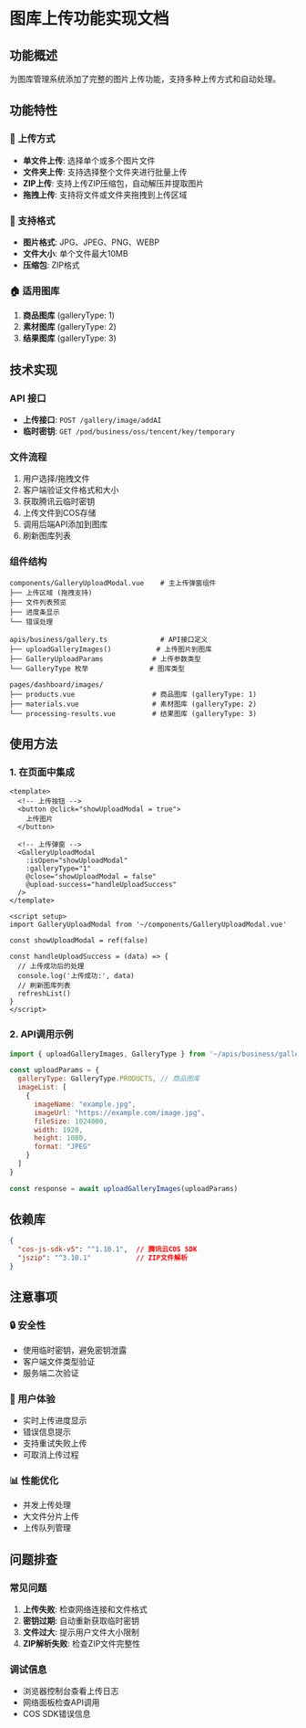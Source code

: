 # 图库上传功能实现文档

## 功能概述

为图库管理系统添加了完整的图片上传功能，支持多种上传方式和自动处理。

## 功能特性

### 🚀 上传方式
- **单文件上传**: 选择单个或多个图片文件
- **文件夹上传**: 支持选择整个文件夹进行批量上传
- **ZIP上传**: 支持上传ZIP压缩包，自动解压并提取图片
- **拖拽上传**: 支持将文件或文件夹拖拽到上传区域

### 📁 支持格式
- **图片格式**: JPG、JPEG、PNG、WEBP
- **文件大小**: 单个文件最大10MB
- **压缩包**: ZIP格式

### 🏠 适用图库
1. **商品图库** (galleryType: 1)
2. **素材图库** (galleryType: 2)
3. **结果图库** (galleryType: 3)

## 技术实现

### API 接口
- **上传接口**: `POST /gallery/image/addAI`
- **临时密钥**: `GET /pod/business/oss/tencent/key/temporary`

### 文件流程
1. 用户选择/拖拽文件
2. 客户端验证文件格式和大小
3. 获取腾讯云临时密钥
4. 上传文件到COS存储
5. 调用后端API添加到图库
6. 刷新图库列表

### 组件结构
```
components/GalleryUploadModal.vue    # 主上传弹窗组件
├── 上传区域 (拖拽支持)
├── 文件列表预览
├── 进度条显示
└── 错误处理

apis/business/gallery.ts             # API接口定义
├── uploadGalleryImages()           # 上传图片到图库
├── GalleryUploadParams            # 上传参数类型
└── GalleryType 枚举               # 图库类型

pages/dashboard/images/
├── products.vue                   # 商品图库 (galleryType: 1)
├── materials.vue                  # 素材图库 (galleryType: 2)
└── processing-results.vue         # 结果图库 (galleryType: 3)
```

## 使用方法

### 1. 在页面中集成
```vue
<template>
  <!-- 上传按钮 -->
  <button @click="showUploadModal = true">
    上传图片
  </button>

  <!-- 上传弹窗 -->
  <GalleryUploadModal
    :isOpen="showUploadModal"
    :galleryType="1"
    @close="showUploadModal = false"
    @upload-success="handleUploadSuccess"
  />
</template>

<script setup>
import GalleryUploadModal from '~/components/GalleryUploadModal.vue'

const showUploadModal = ref(false)

const handleUploadSuccess = (data) => {
  // 上传成功后的处理
  console.log('上传成功:', data)
  // 刷新图库列表
  refreshList()
}
</script>
```

### 2. API调用示例
```javascript
import { uploadGalleryImages, GalleryType } from '~/apis/business/gallery'

const uploadParams = {
  galleryType: GalleryType.PRODUCTS, // 商品图库
  imageList: [
    {
      imageName: "example.jpg",
      imageUrl: "https://example.com/image.jpg",
      fileSize: 1024000,
      width: 1920,
      height: 1080,
      format: "JPEG"
    }
  ]
}

const response = await uploadGalleryImages(uploadParams)
```

## 依赖库

```json
{
  "cos-js-sdk-v5": "^1.10.1",  // 腾讯云COS SDK
  "jszip": "^3.10.1"           // ZIP文件解析
}
```

## 注意事项

### 🔒 安全性
- 使用临时密钥，避免密钥泄露
- 客户端文件类型验证
- 服务端二次验证

### 🎯 用户体验
- 实时上传进度显示
- 错误信息提示
- 支持重试失败上传
- 可取消上传过程

### 📊 性能优化
- 并发上传处理
- 大文件分片上传
- 上传队列管理

## 问题排查

### 常见问题
1. **上传失败**: 检查网络连接和文件格式
2. **密钥过期**: 自动重新获取临时密钥
3. **文件过大**: 提示用户文件大小限制
4. **ZIP解析失败**: 检查ZIP文件完整性

### 调试信息
- 浏览器控制台查看上传日志
- 网络面板检查API调用
- COS SDK错误信息 